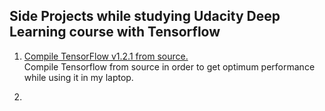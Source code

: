 ## Side Projects while studying Udacity Deep Learning course with Tensorflow

1. [Compile TensorFlow v1.2.1 from source.](compileTF/compileTF.md)<br>
Compile Tensorflow from source in order to get optimum performance while using it in my laptop.

2.
